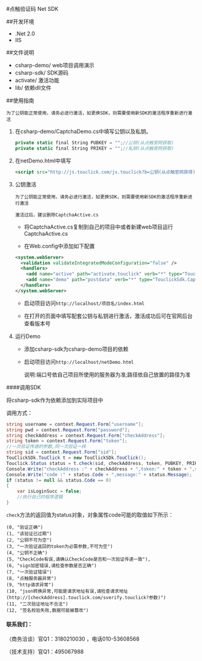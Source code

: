 #点触验证码 Net SDK


##开发环境
  
  - .Net 2.0
  - IIS

##文件说明
 
* csharp-demo/ web项目调用演示
* csharp-sdk/ SDK源码
* activate/ 激活功能
* lib/ 依赖dll文件



##使用指南

`为了公钥能正常使用，请务必进行激活，如更换SDK，则需要使用新SDK的激活程序重新进行激活`

1. 在csharp-demo/CaptchaDemo.cs中填写公钥以及私钥。

    ```csharp
    private static final String PUBKEY = "";//公钥(从点触官网获取)
    private static final String PRIKEY = "";//私钥(从点触官网获取)
    ```

2. 在netDemo.html中填写

    ```xml
    <script src="http://js.touclick.com/js.touclick?b=公钥(从点触官网获得)" ></script>
    ```

3. 公钥激活

    `为了公钥能正常使用，请务必进行激活，如更换SDK，则需要使用新SDK的激活程序重新进行激活`

    `激活过后，建议删除CaptchaActive.cs`
	
    * 将CaptchaActive.cs复制到自己的项目中或者新建web项目运行CaptchaActive.cs

    * 在Web.config中添加如下配置
    ```xml
    <system.webServer>
      <validation validateIntegratedModeConfiguration="false" />
      <handlers>
        <add name="active" path="activate.touclick" verb="*" type="TouclickSdk.CaptchaActive"  />
        <add name="demo" path="postdata" verb="*" type="TouclickSdk.CaptchaDemo"  />
      </handlers>
    </system.webServer>
    ```

    * 启动项目访问`http://localhost/项目名/index.html`
       
    * 在打开的页面中填写配套公钥与私钥进行激活，激活成功后可在官网后台查看版本号
 
4. 运行Demo

    * 添加csharp-sdk为csharp-demo项目的依赖

    * 启动项目访问`http://localhost/netDemo.html`

     	说明:端口号依自己项目所使用的服务器为准;路径依自己放置的路径为准

####调用SDK

将csharp-sdk作为依赖添加到实际项目中

调用方式：

```csharp
string username = context.Request.Form["username"];
string pwd = context.Request.Form["password"];
string checkAddress = context.Request.Form["checkAddress"];
string token = context.Request.Form["token"];
//一次验证传递的参数,同一次验证一样
string sid = context.Request.Form["sid"];
TouClickSDk.TouClick t = new TouClickSDk.TouClick();
Touclick.Status status = t.check(sid, checkAddress, token, PUBKEY, PRIKEY, username, pwd);          
Console.Write("checkAddress :" + checkAddress + ",token:" + token + ",sid:" + sid);
Console.Write("code :" + status.Code + ",message:" + status.Message);          
if (status != null && status.Code == 0)
{
    var isLoginSucc = false;
    //执行自己的程序逻辑               
}              
```

`check`方法的返回值为status对象，对象属性code可能的取值如下所示：

```
(0, "验证正确")
(1, "该验证已过期")
(2, "公钥不可为空")
(3, "一次验证返回的token为必需参数,不可为空")
(4, "公钥不正确")
(5, "CheckCode有误,请确认CheckCode是否和一次验证传递一致"),
(6, "sign加密错误,请检查参数是否正确")
(7, "一次验证错误")
(8, "点触服务器异常")
(9, "http请求异常")
(10, "json转换异常,可能是请求地址有误,请检查请求地址(http://[checkAddress].touclick.com/sverify.touclick?参数)")
(11, "二次验证地址不合法")
(12, "签名校验失败,数据可能被篡改")
```

#### 联系我们：
（商务洽谈）官Q1：3180210030 ，电话010-53608568

（技术支持）官Q1：495067988  